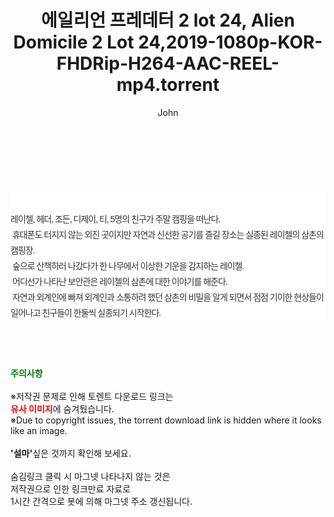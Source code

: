 ﻿---
layout: post
title:  "에일리언 프레데터 2 lot 24, Alien Domicile 2 Lot 24,2019-1080p-KOR-FHDRip-H264-AAC-REEL-mp4.torrent"
author: John
categories: [ 영화 ]
tags: [  ]
image:  
description: "에일리언 프레데터 2 lot 24, Alien Domicile 2 Lot 24,2019-1080p-KOR-FHDRip-H264-AAC-REEL-mp4 torrent 정보 공유"
toc: true
toc_sticky: true
---

<br>
<div class="view-img">
<a class="view_image" href="http://torrentmobile61.com/bbs/view_image.php?fn=%2Fdata%2Ffile%2Fmovie%2F3735182707_gSnbpFvx_018c15f0f1d775a7fbca61da01c0beddb1063e4b.jpg" target="_blank"><img alt="" class="img-tag" content="http://torrentmobile61.com/data/file/movie/3735182707_gSnbpFvx_018c15f0f1d775a7fbca61da01c0beddb1063e4b.jpg" itemprop="image" src="http://torrentmobile61.com/data/file/movie/3735182707_gSnbpFvx_018c15f0f1d775a7fbca61da01c0beddb1063e4b.jpg"/></a><a class="view_image" href="http://torrentmobile61.com/bbs/view_image.php?fn=%2Fdata%2Ffile%2Fmovie%2F3735182707_vKn3hJNp_85ae286f5cef735e023bc028641b475d8ea6424b.jpg" target="_blank"><img alt="" class="img-tag" content="http://torrentmobile61.com/data/file/movie/3735182707_vKn3hJNp_85ae286f5cef735e023bc028641b475d8ea6424b.jpg" itemprop="image" src="http://torrentmobile61.com/data/file/movie/3735182707_vKn3hJNp_85ae286f5cef735e023bc028641b475d8ea6424b.jpg"/></a></div><div class="view-content" itemprop="description">
<p><br/></p><div class="title_area" style="margin:0px 0px 9px;padding:0px;list-style:none;font-size:12px;font-family:'나눔고딕', NanumGothic, '돋움', Dotum, Helvetica, 'AppleSDGothicNeo-Medium', AppleGothic, sans-serif;height:30px;float:none;background-color:rgb(255,255,255);"><h4 class="h_story" style="margin:5px 10px 0px 0px;padding:0px;list-style:none;font-size:12px;font-family:'돋움', sans-serif;height:18px;width:49px;background:url(&quot;https://ssl.pstatic.net/static/movie/2020/10/h_tx_sp5.png&quot;) no-repeat 0px -17px;float:left;"><strong class="blind" style="margin:0px;padding:0px;list-style:none;font-size:0px;font-family:inherit;color:inherit;width:1px;height:1px;line-height:0;">줄거리</strong></h4></div><p class="con_tx" style="margin-top:-7px;margin-bottom:-6px;list-style:none;font-size:14px;font-family:'나눔고딕', NanumGothic, '돋움', Dotum, Helvetica, 'AppleSDGothicNeo-Medium', AppleGothic, sans-serif;color:rgb(51,51,51);background-image:url(&quot;https://ssl.pstatic.net/static/movie/2014/01/blank.gif&quot;);letter-spacing:-1px;line-height:25px;background-color:rgb(255,255,255);">레이첼, 헤더, 조든, 디제이, 티, 5명의 친구가 주말 캠핑을 떠난다.<br style="list-style:none;font-size:12px;font-family:'돋움', sans-serif;color:rgb(0,0,0);"/> 휴대폰도 터지지 않는 외진 곳이지만 자연과 신선한 공기를 즐길 장소는 실종된 레이첼의 삼촌의 캠핑장.<br style="list-style:none;font-size:12px;font-family:'돋움', sans-serif;color:rgb(0,0,0);"/> 숲으로 산책하러 나갔다가 한 나무에서 이상한 기운을 감지하는 레이첼.<br style="list-style:none;font-size:12px;font-family:'돋움', sans-serif;color:rgb(0,0,0);"/> 어디선가 나타난 보안관은 레이첼의 삼촌에 대한 이야기를 해준다.<br style="list-style:none;font-size:12px;font-family:'돋움', sans-serif;color:rgb(0,0,0);"/> 자연과 외계인에 빠져 외계인과 소통하려 했던 삼촌의 비밀을 알게 되면서 점점 기이한 현상들이 일어나고 친구들이 한둘씩 실종되기 시작한다.</p> </div>
    
<br><br><br>
<p data-ke-size="size16"><b><span style="color: green;">주의사항</span></b><br /><br />※저작권 문제로 인해 토렌트 다운로드 링크는<br /><b><span style="color: red;">유사 이미지</span></b>에 숨겨뒀습니다.<br />※Due to copyright issues, the torrent download link is hidden where it looks like an image.<br /><br /><b>'설마'</b>싶은 것까지 확인해 보세요.<br /><br />숨김링크 클릭 시 마그넷 나타나지 않는 것은<br />저작권으로 인한 링크만료 자료로<br />1시간 간격으로 봇에 의해 마그넷 주소 갱신됩니다.</p>
